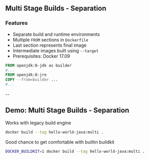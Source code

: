 ## Multi Stage Builds - Separation

### Features

- Separate build and runtime environments
- Multiple `FROM` sections in `Dockerfile`
- Last section represents final image
- Intermediate images built using `--target`
- Prerequisites: Docker 17.09

```Dockerfile
FROM openjdk:8-jdk as builder
#...
FROM openjdk:8-jre
COPY --from=builder ...
#...
```

--

## Demo: Multi Stage Builds - Separation

Works with legacy build engine

```bash
docker build --tag hello-world-java:multi .
```

Good chance to get comfortable with builtin buildkit

```bash
DOCKER_BUILDKIT=1 docker build --tag hello-world-java:multi .
```
